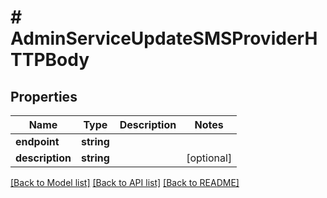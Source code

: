 # # AdminServiceUpdateSMSProviderHTTPBody

## Properties

Name | Type | Description | Notes
------------ | ------------- | ------------- | -------------
**endpoint** | **string** |  |
**description** | **string** |  | [optional]

[[Back to Model list]](../../README.md#models) [[Back to API list]](../../README.md#endpoints) [[Back to README]](../../README.md)

